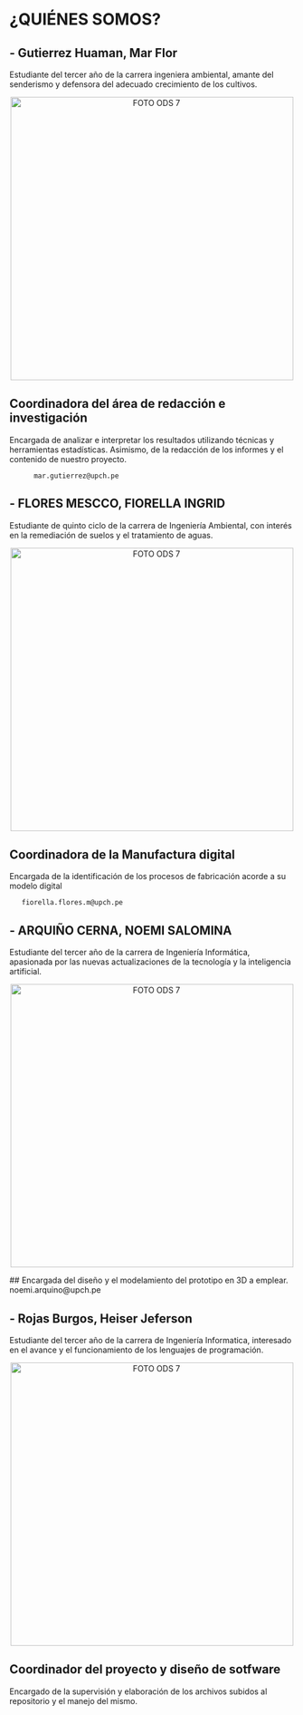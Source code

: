# ¿QUIÉNES SOMOS?

 ## - Gutierrez Huaman, Mar Flor
 Estudiante del tercer año de la carrera ingeniera ambiental,  amante del senderismo y defensora del adecuado crecimiento de los cultivos.

<p align="center">
  <img src="https://i.postimg.cc/Fzyt6nrL/Mary.jpg)](https://postimg.cc/q6vZhwCJ)" alt="FOTO ODS 7" width="500px" />
</p>

 ## Coordinadora del área de redacción e investigación
 Encargada de analizar e interpretar los resultados utilizando técnicas y herramientas estadísticas. Asimismo, de la redacción de los informes y el contenido de nuestro proyecto.
        
          mar.gutierrez@upch.pe

 
 ## - FLORES MESCCO, FIORELLA INGRID 
 Estudiante de quinto ciclo de la carrera de Ingeniería Ambiental, con interés en la remediación de suelos y el tratamiento de aguas.

<p align="center">
  <img src="https://i.postimg.cc/cCrZ5cK7/fiore.jpg)](https://postimg.cc/gLFfx8Hr)" alt="FOTO ODS 7" width="500px" />
</p>

## Coordinadora de la  Manufactura digital
Encargada de la identificación de los procesos de fabricación acorde a su modelo digital
      
       fiorella.flores.m@upch.pe
       
 
 ## - ARQUIÑO CERNA, NOEMI SALOMINA
 Estudiante del tercer año de la carrera de Ingeniería Informática, apasionada por las nuevas 
 actualizaciones de la tecnología y la inteligencia artificial. 
 
<p align="center">
  <img src="https://i.postimg.cc/FRK7N3dz/mi-i.jpg)](https://postimg.cc/f36wv3vQ)" alt="FOTO ODS 7" width="500px" />
</p>
## Encargada del diseño y el modelamiento del prototipo en 3D a emplear.
       noemi.arquino@upch.pe

## - Rojas Burgos, Heiser Jeferson
Estudiante del tercer año de la carrera de Ingeniería Informatica, interesado en el avance y el funcionamiento de los lenguajes de programación.

<p align="center">
  <img src="https://i.postimg.cc/rF2Rtd7n/yeferson.jpg)](https://postimg.cc/CdJx3Khk)" alt="FOTO ODS 7" width="500px" />
</p>

## Coordinador del proyecto y diseño de sotfware
Encargado de la supervisión y elaboración de los archivos subidos al repositorio y el manejo del mismo.
